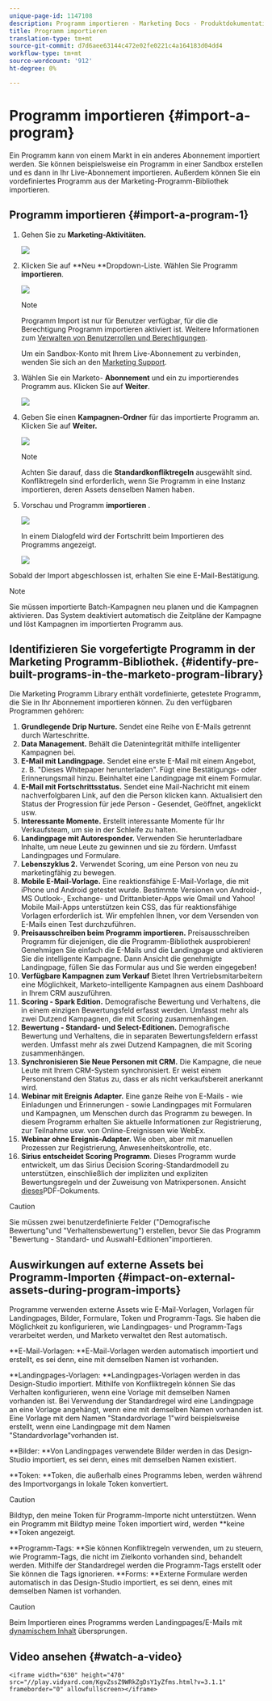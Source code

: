 ```yaml
---
unique-page-id: 1147108
description: Programm importieren - Marketing Docs - Produktdokumentation
title: Programm importieren
translation-type: tm+mt
source-git-commit: d7d6aee63144c472e02fe0221c4a164183d04dd4
workflow-type: tm+mt
source-wordcount: '912'
ht-degree: 0%

---
```



# Programm importieren {#import-a-program}

Ein Programm kann von einem Markt in ein anderes Abonnement importiert werden. Sie können beispielsweise ein Programm in einer Sandbox erstellen und es dann in Ihr Live-Abonnement importieren. Außerdem können Sie ein vordefiniertes Programm aus der Marketing-Programm-Bibliothek importieren.

## Programm importieren {#import-a-program-1}

1. Gehen Sie zu **Marketing-Aktivitäten.**

   ![](assets/ma.png)

1. Klicken Sie auf **Neu **Dropdown-Liste. Wählen Sie Programm **importieren**.

   ![](assets/image2014-9-17-12-3a15-3a4.png)

   >[!NOTE]
   >
   >Programm Import ist nur für Benutzer verfügbar, für die die Berechtigung Programm importieren aktiviert ist. Weitere Informationen zum [Verwalten von Benutzerrollen und Berechtigungen](../../../../product-docs/administration/users-and-roles/managing-user-roles-and-permissions.md).
   >
   >
   >Um ein Sandbox-Konto mit Ihrem Live-Abonnement zu verbinden, wenden Sie sich an den [Marketing Support](http://www.marketo.com/services/support/).

1. Wählen Sie ein Marketo- **Abonnement** und ein zu importierendes Programm aus. Klicken Sie auf **Weiter**.

   ![](assets/image2014-9-17-12-3a20-3a13.png)

1. Geben Sie einen **Kampagnen-Ordner** für das importierte Programm an. Klicken Sie auf **Weiter.**

   ![](assets/image2014-9-17-12-3a20-3a44.png)

   >[!NOTE]
   >
   >Achten Sie darauf, dass die **Standardkonfliktregeln** ausgewählt sind. Konfliktregeln sind erforderlich, wenn Sie Programm in eine Instanz importieren, deren Assets denselben Namen haben.

1. Vorschau und Programm **importieren** .

   ![](assets/image2014-9-17-12-3a21-3a36.png)

   In einem Dialogfeld wird der Fortschritt beim Importieren des Programms angezeigt.

   ![](assets/image2014-9-17-12-3a21-3a51.png)

Sobald der Import abgeschlossen ist, erhalten Sie eine E-Mail-Bestätigung.

>[!NOTE]
>
>Sie müssen importierte Batch-Kampagnen neu planen und die Kampagnen aktivieren. Das System deaktiviert automatisch die Zeitpläne der Kampagne und löst Kampagnen im importierten Programm aus.

## Identifizieren Sie vorgefertigte Programm in der Marketing Programm-Bibliothek. {#identify-pre-built-programs-in-the-marketo-program-library}

Die Marketing Programm Library enthält vordefinierte, getestete Programm, die Sie in Ihr Abonnement importieren können. Zu den verfügbaren Programmen gehören:

1. **Grundlegende Drip Nurture.** Sendet eine Reihe von E-Mails getrennt durch Warteschritte.
1. **Data Management.** Behält die Datenintegrität mithilfe intelligenter Kampagnen bei.
1. **E-Mail mit Landingpage.** Sendet eine erste E-Mail mit einem Angebot, z. B. &quot;Dieses Whitepaper herunterladen&quot;. Fügt eine Bestätigungs- oder Erinnerungsmail hinzu. Beinhaltet eine Landingpage mit einem Formular.
1. **E-Mail mit Fortschrittsstatus.** Sendet eine Mail-Nachricht mit einem nachverfolgbaren Link, auf den die Person klicken kann. Aktualisiert den Status der Progression für jede Person - Gesendet, Geöffnet, angeklickt usw.
1. **Interessante Momente.** Erstellt interessante Momente für Ihr Verkaufsteam, um sie in der Schleife zu halten.
1. **Landingpage mit Autoresponder.** Verwenden Sie herunterladbare Inhalte, um neue Leute zu gewinnen und sie zu fördern. Umfasst Landingpages und Formulare.
1. **Lebenszyklus 2.** Verwendet Scoring, um eine Person von neu zu marketingfähig zu bewegen.
1. **Mobile E-Mail-Vorlage.** Eine reaktionsfähige E-Mail-Vorlage, die mit iPhone und Android getestet wurde. Bestimmte Versionen von Android-, MS Outlook-, Exchange- und Drittanbieter-Apps wie Gmail und Yahoo! Mobile Mail-Apps unterstützen kein CSS, das für reaktionsfähige Vorlagen erforderlich ist. Wir empfehlen Ihnen, vor dem Versenden von E-Mails einen Test durchzuführen.
1. **Preisausschreiben beim Programm importieren.** Preisausschreiben Programm für diejenigen, die die Programm-Bibliothek ausprobieren! Genehmigen Sie einfach die E-Mails und die Landingpage und aktivieren Sie die intelligente Kampagne. Dann Ansicht die genehmigte Landingpage, füllen Sie das Formular aus und Sie werden eingegeben!
1. **Verfügbare Kampagnen zum Verkauf** Bietet Ihren Vertriebsmitarbeitern eine Möglichkeit, Marketo-intelligente Kampagnen aus einem Dashboard in Ihrem CRM auszuführen.
1. **Scoring - Spark Edition.** Demografische Bewertung und Verhaltens, die in einem einzigen Bewertungsfeld erfasst werden. Umfasst mehr als zwei Dutzend Kampagnen, die mit Scoring zusammenhängen.
1. **Bewertung - Standard- und Select-Editionen.** Demografische Bewertung und Verhaltens, die in separaten Bewertungsfeldern erfasst werden. Umfasst mehr als zwei Dutzend Kampagnen, die mit Scoring zusammenhängen.
1. **Synchronisieren Sie Neue Personen mit CRM.** Die Kampagne, die neue Leute mit Ihrem CRM-System synchronisiert. Er weist einem Personenstand den Status zu, dass er als nicht verkaufsbereit anerkannt wird.
1. **Webinar mit Ereignis Adapter.** Eine ganze Reihe von E-Mails - wie Einladungen und Erinnerungen - sowie Landingpages mit Formularen und Kampagnen, um Menschen durch das Programm zu bewegen. In diesem Programm erhalten Sie aktuelle Informationen zur Registrierung, zur Teilnahme usw. von Online-Ereignissen wie WebEx.
1. **Webinar ohne Ereignis-Adapter.** Wie oben, aber mit manuellen Prozessen zur Registrierung, Anwesenheitskontrolle, etc.
1. **Sirius entscheidet Scoring Programm**. Dieses Programm wurde entwickelt, um das Sirius Decision Scoring-Standardmodell zu unterstützen, einschließlich der impliziten und expliziten Bewertungsregeln und der Zuweisung von Matrixpersonen. Ansicht [dieses](http://docs.marketo.com/display/docs/assets/sirius-decisions-scoring-program-overview.pdf)PDF-Dokuments.

>[!CAUTION]
>
>Sie müssen zwei benutzerdefinierte Felder (&quot;Demografische Bewertung&quot;und &quot;Verhaltensbewertung&quot;) erstellen, bevor Sie das Programm &quot;Bewertung - Standard- und Auswahl-Editionen&quot;importieren.

## Auswirkungen auf externe Assets bei Programm-Importen {#impact-on-external-assets-during-program-imports}

Programme verwenden externe Assets wie E-Mail-Vorlagen, Vorlagen für Landingpages, Bilder, Formulare, Token und Programm-Tags. Sie haben die Möglichkeit zu konfigurieren, wie Landingpages- und Programm-Tags verarbeitet werden, und Marketo verwaltet den Rest automatisch.

**E-Mail-Vorlagen: **E-Mail-Vorlagen werden automatisch importiert und erstellt, es sei denn, eine mit demselben Namen ist vorhanden.

**Landingpages-Vorlagen: **Landingpages-Vorlagen werden in das Design-Studio importiert. Mithilfe von Konfliktregeln können Sie das Verhalten konfigurieren, wenn eine Vorlage mit demselben Namen vorhanden ist. Bei Verwendung der Standardregel wird eine Landingpage an eine Vorlage angehängt, wenn eine mit demselben Namen vorhanden ist. Eine Vorlage mit dem Namen &quot;Standardvorlage 1&quot;wird beispielsweise erstellt, wenn eine Landingpage mit dem Namen &quot;Standardvorlage&quot;vorhanden ist.

**Bilder: **Von Landingpages verwendete Bilder werden in das Design-Studio importiert, es sei denn, eines mit demselben Namen existiert.

**Token: **Token, die außerhalb eines Programms leben, werden während des Importvorgangs in lokale Token konvertiert.

>[!CAUTION]
>
>Bildtyp, den meine Token für Programm-Importe nicht unterstützen. Wenn ein Programm mit Bildtyp meine Token importiert wird, werden **keine **Token angezeigt.

**Programm-Tags: **Sie können Konfliktregeln verwenden, um zu steuern, wie Programm-Tags, die nicht im Zielkonto vorhanden sind, behandelt werden. Mithilfe der Standardregel werden die Programm-Tags erstellt oder Sie können die Tags ignorieren.  **Forms: **Externe Formulare werden automatisch in das Design-Studio importiert, es sei denn, eines mit demselben Namen ist vorhanden.

>[!CAUTION]
>
>Beim Importieren eines Programms werden Landingpages/E-Mails mit [dynamischem Inhalt](http://docs.marketo.com/x/yRAt) übersprungen.

## Video ansehen {#watch-a-video}

`<iframe width="630" height="470" src="//play.vidyard.com/KgvZssZ9WRkZgDsY1yZfms.html?v=3.1.1" frameborder="0" allowfullscreen></iframe>`